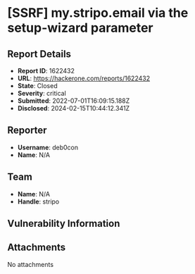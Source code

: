 # [SSRF] my.stripo.email via the setup-wizard parameter

## Report Details
- **Report ID**: 1622432
- **URL**: https://hackerone.com/reports/1622432
- **State**: Closed
- **Severity**: critical
- **Submitted**: 2022-07-01T16:09:15.188Z
- **Disclosed**: 2024-02-15T10:44:12.341Z

## Reporter
- **Username**: deb0con
- **Name**: N/A

## Team
- **Name**: N/A
- **Handle**: stripo

## Vulnerability Information


## Attachments
No attachments
